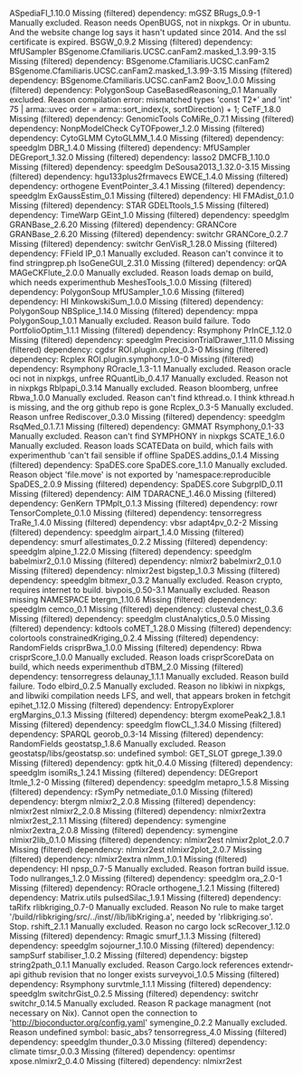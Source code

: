 ASpediaFI_1.10.0	Missing (filtered) dependency: mGSZ
BRugs_0.9-1	Manually excluded. Reason needs OpenBUGS, not in nixpkgs. Or in ubuntu. And the website change log says it hasn't updated since 2014. And the ssl certificate is expired.
BSGW_0.9.2	Missing (filtered) dependency: MfUSampler
BSgenome.Cfamiliaris.UCSC.canFam2.masked_1.3.99-3.15	Missing (filtered) dependency: BSgenome.Cfamiliaris.UCSC.canFam2
BSgenome.Cfamiliaris.UCSC.canFam2.masked_1.3.99-3.15	Missing (filtered) dependency: BSgenome.Cfamiliaris.UCSC.canFam2
Boov_1.0.0	Missing (filtered) dependency: PolygonSoup
CaseBasedReasoning_0.1	Manually excluded. Reason compilation error: mismatched types 'const T2*' and 'int' 75 |   arma::uvec order = arma::sort_index(x, sortDirection) + 1;
CeTF_1.8.0	Missing (filtered) dependency: GenomicTools
CoMiRe_0.7.1	Missing (filtered) dependency: NonpModelCheck
CyTOFpower_1.2.0	Missing (filtered) dependency: CytoGLMM
CytoGLMM_1.4.0	Missing (filtered) dependency: speedglm
DBR_1.4.0	Missing (filtered) dependency: MfUSampler
DEGreport_1.32.0	Missing (filtered) dependency: lasso2
DMCFB_1.10.0	Missing (filtered) dependency: speedglm
DeSousa2013_1.32.0-3.15	Missing (filtered) dependency: hgu133plus2frmavecs
EWCE_1.4.0	Missing (filtered) dependency: orthogene
EventPointer_3.4.1	Missing (filtered) dependency: speedglm
ExGaussEstim_0.1	Missing (filtered) dependency: HI
FMAdist_0.1.0	Missing (filtered) dependency: STAR
GDELTtools_1.5	Missing (filtered) dependency: TimeWarp
GEint_1.0	Missing (filtered) dependency: speedglm
GRANBase_2.6.20	Missing (filtered) dependency: GRANCore
GRANBase_2.6.20	Missing (filtered) dependency: switchr
GRANCore_0.2.7	Missing (filtered) dependency: switchr
GenVisR_1.28.0	Missing (filtered) dependency: FField
IP_0.1	Manually excluded. Reason can't convince it to find stringprep.ph
IsoGeneGUI_2.31.0	Missing (filtered) dependency: orQA
MAGeCKFlute_2.0.0	Manually excluded. Reason loads demap on build, which needs experimenthub
MeshesTools_1.0.0	Missing (filtered) dependency: PolygonSoup
MfUSampler_1.0.6	Missing (filtered) dependency: HI
MinkowskiSum_1.0.0	Missing (filtered) dependency: PolygonSoup
NBSplice_1.14.0	Missing (filtered) dependency: mppa
PolygonSoup_1.0.1	Manually excluded. Reason build failure. Todo
PortfolioOptim_1.1.1	Missing (filtered) dependency: Rsymphony
PrInCE_1.12.0	Missing (filtered) dependency: speedglm
PrecisionTrialDrawer_1.11.0	Missing (filtered) dependency: cgdsr
ROI.plugin.cplex_0.3-0	Missing (filtered) dependency: Rcplex
ROI.plugin.symphony_1.0-0	Missing (filtered) dependency: Rsymphony
ROracle_1.3-1.1	Manually excluded. Reason oracle oci not in nixpkgs, unfree
RQuantLib_0.4.17	Manually excluded. Reason not in nixpkgs
Rblpapi_0.3.14	Manually excluded. Reason bloomberg, unfree
Rbwa_1.0.0	Manually excluded. Reason can't find kthread.o. I think kthread.h is missing, and the org github repo is gone
Rcplex_0.3-5	Manually excluded. Reason unfree
Rediscover_0.3.0	Missing (filtered) dependency: speedglm
RsqMed_0.1.7.1	Missing (filtered) dependency: GMMAT
Rsymphony_0.1-33	Manually excluded. Reason can't find SYMPHONY in nixpkgs
SCATE_1.6.0	Manually excluded. Reason loads SCATEData on build, which fails with experimenthub 'can't fail sensible if offline
SpaDES.addins_0.1.4	Missing (filtered) dependency: SpaDES.core
SpaDES.core_1.1.0	Manually excluded. Reason object 'file.move' is not exported by 'namespace:reproducible
SpaDES_2.0.9	Missing (filtered) dependency: SpaDES.core
SubgrpID_0.11	Missing (filtered) dependency: AIM
TDARACNE_1.46.0	Missing (filtered) dependency: GenKern
TPMplt_0.1.3	Missing (filtered) dependency: rowr
TensorComplete_0.1.0	Missing (filtered) dependency: tensorregress
TraRe_1.4.0	Missing (filtered) dependency: vbsr
adapt4pv_0.2-2	Missing (filtered) dependency: speedglm
airpart_1.4.0	Missing (filtered) dependency: smurf
allestimates_0.2.2	Missing (filtered) dependency: speedglm
alpine_1.22.0	Missing (filtered) dependency: speedglm
babelmixr2_0.1.0	Missing (filtered) dependency: nlmixr2
babelmixr2_0.1.0	Missing (filtered) dependency: nlmixr2est
bigstep_1.0.3	Missing (filtered) dependency: speedglm
bitmexr_0.3.2	Manually excluded. Reason crypto, requires internet to build. 
bivpois_0.50-3.1	Manually excluded. Reason missing NAMESPACE
btergm_1.10.6	Missing (filtered) dependency: speedglm
cemco_0.1	Missing (filtered) dependency: clusteval
chest_0.3.6	Missing (filtered) dependency: speedglm
clustAnalytics_0.5.0	Missing (filtered) dependency: kdtools
coMET_1.28.0	Missing (filtered) dependency: colortools
constrainedKriging_0.2.4	Missing (filtered) dependency: RandomFields
crisprBwa_1.0.0	Missing (filtered) dependency: Rbwa
crisprScore_1.0.0	Manually excluded. Reason loads crisprScoreData on build, which needs experimenthub
dTBM_2.0	Missing (filtered) dependency: tensorregress
delaunay_1.1.1	Manually excluded. Reason build failure. Todo
elbird_0.2.5	Manually excluded. Reason no libkiwi in nixpkgs, and libwiki compilation needs LFS, and well, that appears broken in fetchgit
epihet_1.12.0	Missing (filtered) dependency: EntropyExplorer
ergMargins_0.1.3	Missing (filtered) dependency: btergm
exomePeak2_1.8.1	Missing (filtered) dependency: speedglm
flowCL_1.34.0	Missing (filtered) dependency: SPARQL
georob_0.3-14	Missing (filtered) dependency: RandomFields
geostatsp_1.8.6	Manually excluded. Reason geostatsp/libs/geostatsp.so: undefined symbol: GET_SLOT
gprege_1.39.0	Missing (filtered) dependency: gptk
hit_0.4.0	Missing (filtered) dependency: speedglm
isomiRs_1.24.1	Missing (filtered) dependency: DEGreport
ltmle_1.2-0	Missing (filtered) dependency: speedglm
metapro_1.5.8	Missing (filtered) dependency: rSymPy
netmediate_0.1.0	Missing (filtered) dependency: btergm
nlmixr2_2.0.8	Missing (filtered) dependency: nlmixr2est
nlmixr2_2.0.8	Missing (filtered) dependency: nlmixr2extra
nlmixr2est_2.1.1	Missing (filtered) dependency: symengine
nlmixr2extra_2.0.8	Missing (filtered) dependency: symengine
nlmixr2lib_0.1.0	Missing (filtered) dependency: nlmixr2est
nlmixr2plot_2.0.7	Missing (filtered) dependency: nlmixr2est
nlmixr2plot_2.0.7	Missing (filtered) dependency: nlmixr2extra
nlmm_1.0.1	Missing (filtered) dependency: HI
npsp_0.7-5	Manually excluded. Reason fortran build issue. Todo
nullranges_1.2.0	Missing (filtered) dependency: speedglm
ora_2.0-1	Missing (filtered) dependency: ROracle
orthogene_1.2.1	Missing (filtered) dependency: Matrix.utils
pulsedSilac_1.9.1	Missing (filtered) dependency: taRifx
rlibkriging_0.7-0	Manually excluded. Reason No rule to make target '/build/rlibkriging/src/../inst//lib/libKriging.a', needed by 'rlibkriging.so'.  Stop.
rshift_2.1.1	Manually excluded. Reason no cargo lock
scRecover_1.12.0	Missing (filtered) dependency: Rmagic
smurf_1.1.3	Missing (filtered) dependency: speedglm
sojourner_1.10.0	Missing (filtered) dependency: sampSurf
stabiliser_1.0.2	Missing (filtered) dependency: bigstep
string2path_0.1.1	Manually excluded. Reason Cargo.lock references extendr-api github revision that no longer exists
surveyvoi_1.0.5	Missing (filtered) dependency: Rsymphony
survtmle_1.1.1	Missing (filtered) dependency: speedglm
switchrGist_0.2.5	Missing (filtered) dependency: switchr
switchr_0.14.5	Manually excluded. Reason R package managment (not necessary on Nix). Cannot open the connection to 'http://bioconductor.org/config.yaml'
symengine_0.2.2	Manually excluded. Reason undefined symbol: basic_abs?
tensorregress_4.0	Missing (filtered) dependency: speedglm
thunder_0.3.0	Missing (filtered) dependency: climate
timsr_0.0.3	Missing (filtered) dependency: opentimsr
xpose.nlmixr2_0.4.0	Missing (filtered) dependency: nlmixr2est
